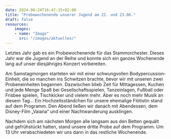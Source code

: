 ```yaml
---
date: 2024-06-24T16:47:15+02:00
title: "Probewochenende unserer Jugend am 22. und 23.06."
draft: false
resources:
    images:
    - name: "Image"
      src: "/images/aktuelles/"
---
```

Letztes Jahr gab es ein Probewochenende für das Stammorchester. Dieses Jahr war die Jugend an der Reihe und konnte sich ein ganzes Wochenende lang auf unser diesjähriges Konzert vorbereiten. 

Am Samstagmorgen starteten wir mit einer schwungvollen Bodypercussion-Einheit, die so manchen ins Schwitzen brachte, bevor wir mit unseren zwei Probeneinheiten begannen. Dazwischen blieb Zeit für Mittagessen, Kuchen und jede Menge Spaß bei Gesellschaftsspielen, Tanzeinlagen, Fußball oder Frisbee spielen, Tischkicker und vielem mehr. Aber es noch mehr Musik an diesem Tag... Ein Hochzeitsständchen für unsere ehemalige Flötistin stand auf dem Programm.
Den Abend ließen wir danach mit Abendessen, dem Disney-Film „Vaiana“ und einer Nachtwanderung ausklingen. 

Nachdem sich am nächsten Morgen alle langsam aus den Betten gequält und gefrühstückt hatten, stand unsere dritte Probe auf dem Programm. Um 13 Uhr verabschiedeten wir uns dann in das restliche Wochenende.